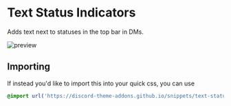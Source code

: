 # Text Status Indicators
Adds text next to statuses in the top bar in DMs.

![preview](https://discord-theme-addons.github.io/snippets/assets/screenshots/text-status-indicators.gif)

## Importing
If instead you'd like to import this into your quick css, you can use
```css
@import url('https://discord-theme-addons.github.io/snippets/text-status-indicators/index.css');
```